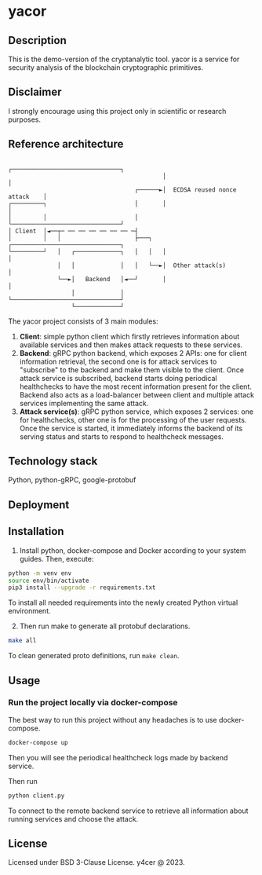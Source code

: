 # yacor

## Description
This is the demo-version of the cryptanalytic tool. yacor is a service for
security analysis of the blockchain cryptographic primitives.

## Disclaimer
I strongly encourage using this project only in scientific or research
purposes.

## Reference architecture
```
                                            ┌───────────────────────────────┐
                                            │                               │
                                    ┌──────►│  ECDSA reused nonce attack    │
┌─────────┐                         │       │                               │
│         │                         │       └───────────────────────────────┘
│ Client  │◄──┬─ ── ── ── ── ── ── ─┤
│         │   │                     ├───┐   ┌───────────────────────────────┐
└─────────┘   │   ┌─────────────┐   │   │   │                               │
              │   │             │   │   └──►│  Other attack(s)              │
              └──►│   Backend   │◄──┘       │                               │
                  │             │           └───────────────────────────────┘
                  └─────────────┘
```
The yacor project consists of 3 main modules:
1. **Client**: simple python client which firstly retrieves information about
available services and then makes attack requests to these services.
2. **Backend**: gRPC python backend, which exposes 2 APIs: one for client
information retrieval, the second one is for attack services to "subscribe"
to the backend and make them visible to the client. Once attack service is
subscribed, backend starts doing periodical healthchecks to have the most
recent information present for the client. Backend also acts as a load-balancer
between client and multiple attack services implementing the same attack.
3. **Attack service(s)**: gRPC python service, which exposes 2 services: one
for healthchecks, other one is for the processing of the user requests. Once
the service is started, it immediately informs the backend of its serving status
and starts to respond to healthcheck messages.

## Technology stack
Python, python-gRPC, google-protobuf

## Deployment

## Installation
1. Install python, docker-compose and Docker according to your system guides.
Then, execute:
```sh
python -m venv env
source env/bin/activate
pip3 install --upgrade -r requirements.txt
```
To install all needed requirements into the newly created Python virtual
environment.

2. Then run make to generate all protobuf declarations.
```sh
make all
```

To clean generated proto definitions, run `make clean`.
## Usage

### Run the project locally via docker-compose
The best way to run this project without any headaches is to use docker-compose.
```sh
docker-compose up
```
Then you will see the periodical healthcheck logs made by backend service.

Then run
```sh
python client.py
```
To connect to the remote backend service to retrieve all information about
running services and choose the attack.

## License
Licensed under BSD 3-Clause License. y4cer @ 2023.
